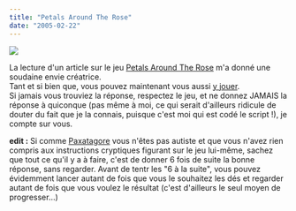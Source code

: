 ```yaml
---
title: "Petals Around The Rose"
date: "2005-02-22"
---
```


![](images/rose.png)

La lecture d'un article sur le jeu [Petals Around The Rose](http://www.borrett.id.au/computing/petals-bg.htm) m'a donné une soudaine envie créatrice.  
Tant et si bien que, vous pouvez maintenant vous aussi [y jouer](http://julienzamor.free.fr/rose).  
Si jamais vous trouviez la réponse, respectez le jeu, et ne donnez JAMAIS la réponse à quiconque (pas même à moi, ce qui serait d'ailleurs ridicule de douter du fait que je la connais, puisque c'est moi qui est codé le script !), je compte sur vous.

**edit :** Si comme [Paxatagore](http://paxatagore.free.fr/) vous n'êtes pas autiste et que vous n'avez rien compris aux instructions cryptiques figurant sur le jeu lui-même, sachez que tout ce qu'il y a à faire, c'est de donner 6 fois de suite la bonne réponse, sans regarder. Avant de tentr les "6 à la suite", vous pouvez évidemment lancer autant de fois que vous le souhaitez les dés et regarder autant de fois que vous voulez le résultat (c'est d'ailleurs le seul moyen de progresser...)
